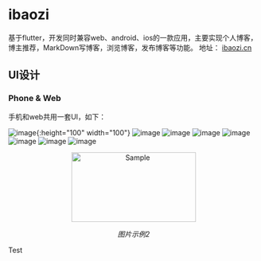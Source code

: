 # ibaozi

基于flutter，开发同时兼容web、android、ios的一款应用，主要实现个人博客，博主推荐，MarkDown写博客，浏览博客，发布博客等功能。
地址：
[ibaozi.cn](ibaozi.cn) 

## UI设计

### Phone & Web 
手机和web共用一套UI，如下：

![image](https://github.com/Papeone/ibaozi/raw/dev/file/account.jpeg){:height="100" width="100"}
![image](https://github.com/Papeone/ibaozi/raw/dev/file/any.jpeg)
![image](https://github.com/Papeone/ibaozi/raw/dev/file/any-web.jpg)
![image](https://github.com/Papeone/ibaozi/raw/dev/file/blog.jpeg)
![image](https://github.com/Papeone/ibaozi/raw/dev/file/marco.jpg)
![image](https://github.com/Papeone/ibaozi/raw/dev/file/marco-web.jpg)
![image](https://github.com/Papeone/ibaozi/raw/dev/file/xiaozhang.jpeg)
![image](https://github.com/Papeone/ibaozi/raw/dev/file/xiaozhang-web.jpg)

<p align="center">
	<img src="https://github.com/Papeone/ibaozi/raw/dev/file/account.jpeg" alt="Sample"  width="250" height="140">
	<p align="center">
		<em>图片示例2</em>
	</p>
</p>

Test
